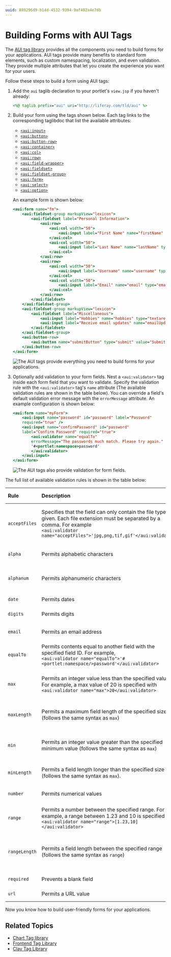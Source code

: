 ```yaml
---
uuid: 889296d9-b14d-4532-9394-9af402a4e7db
---
```

# Building Forms with AUI Tags

The [AUI tag library](https://learn.liferay.com/reference/latest/en/dxp/taglibs/util-taglib/aui/tld-frame.html) provides all the components you need to build forms for your applications. AUI tags provide many benefits to standard form elements, such as custom namespacing, localization, and even validation. They provide multiple attributes that let you create the experience you want for your users. 

Follow these steps to build a form using AUI tags:

1. Add the `aui` taglib declaration to your portlet's `view.jsp` if you haven't  already:

    ```jsp
    <%@ taglib prefix="aui" uri="http://liferay.com/tld/aui" %>
    ```

1. Build your form using the tags shown below. Each tag links to the corresponding taglibdoc that list the available attributes:
    * [`<aui:input>`](https://learn.liferay.com/reference/latest/en/dxp/taglibs/util-taglib/aui/input.html)
    * [`<aui:button>`](https://learn.liferay.com/reference/latest/en/dxp/taglibs/util-taglib/aui/button.html)
    * [`<aui:button-row>`](https://learn.liferay.com/reference/latest/en/dxp/taglibs/util-taglib/aui/button-row.html)
    * [`<aui:container>`](https://learn.liferay.com/reference/latest/en/dxp/taglibs/util-taglib/aui/container.html)
    * [`<aui:col>`](https://learn.liferay.com/reference/latest/en/dxp/taglibs/util-taglib/aui/col.html)
    * [`<aui:row>`](https://learn.liferay.com/reference/latest/en/dxp/taglibs/util-taglib/aui/row.html)
    * [`<aui:field-wrapper>`](https://learn.liferay.com/reference/latest/en/dxp/taglibs/util-taglib/aui/field-wrapper.html)
    * [`<aui:fieldset>`](https://learn.liferay.com/reference/latest/en/dxp/taglibs/util-taglib/aui/fieldset.html)
    * [`<aui:fieldset-group>`](https://learn.liferay.com/reference/latest/en/dxp/taglibs/util-taglib/aui/fieldset-group.html)
    * [`<aui:form>`](https://learn.liferay.com/reference/latest/en/dxp/taglibs/util-taglib/aui/form.html)
    * [`<aui:select>`](https://learn.liferay.com/reference/latest/en/dxp/taglibs/util-taglib/aui/select.html)
    * [`<aui:option>`](https://learn.liferay.com/reference/latest/en/dxp/taglibs/util-taglib/aui/option.html)

    An example form is shown below:

    ```jsp
    <aui:form name="fm">
    	<aui:fieldset-group markupView="lexicon">
    		<aui:fieldset label="Personal Information">
    			<aui:row>
    				<aui:col width="50">
    					<aui:input label="First Name" name="firstName" type="text" />
    				</aui:col>
    				<aui:col width="50">
    					<aui:input label="Last Name" name="lastName" type="text" />
    				</aui:col>
    			</aui:row>
    			<aui:row>
    				<aui:col width="50">
    					<aui:input label="Username" name="username" type="text" />
    				</aui:col>
    				<aui:col width="50">
    					<aui:input label="Email" name="email" type="email" />
    				</aui:col>
    			</aui:row>
    		</aui:fieldset>
    	</aui:fieldset-group>
    	<aui:fieldset-group markupView="lexicon">
    		<aui:fieldset label="Miscellaneous">
    			<aui:input label="Hobbies" name="hobbies" type="textarea" />
    			<aui:input label="Receive email updates" name="emailUpdates" type="checkbox" />
    		</aui:fieldset>
    	</aui:fieldset-group>
    	<aui:button-row>
    		<aui:button name="submitButton" type="submit" value="Submit" />
    	</aui:button-row>
    </aui:form>
    ```

    ![The AUI tags provide everything you need to build forms for your applications.](./building-forms-with-aui-tags/images/01.png)

1. Optionally add validation to your form fields. Nest a `<aui:validator>` tag inside each form field that you want to validate. Specify the validation rule with the `<aui:validator>` tag's `name` attribute (The available validation rules are shown in the table below). You can override a field's default validation error message with the `errorMessage` attribute. An  example configuration is shown below:

    ```jsp
    <aui:form name="myForm">
        <aui:input name="password" id="password" label="Password" 
        required="true" />
        <aui:input name="confirmPassword" id="password" 
        label="Confirm Password" required="true">
            <aui:validator name="equalTo" 
            errorMessage="The passwords much match. Please try again." >
            '#<portlet:namespace>password'
            </aui:validator>
        </aui:input>
    </aui:form>
    ```

    ![The AUI tags also provide validation for form fields.](./building-forms-with-aui-tags/images/02.png)

The full list of available validation rules is shown in the table below:

| Rule | Description | Default Error Message |
| :--- | :--- | :--- |
| `acceptFiles` | Specifies that the field can only contain the file types given. Each file extension must be separated by a comma. For example </br> `<aui:validator name="acceptFiles">'jpg,png,tif,gif'</aui:validator>` | 'Please enter a file with a valid extension ([supported extensions]).' |
| `alpha` | Permits alphabetic characters | 'Please enter only alpha characters.' |
| `alphanum` | Permits alphanumeric characters | 'Please enter only alphanumeric characters.' |
| `date` | Permits dates | 'Please enter a valid date.' |
| `digits` | Permits digits | 'Please enter only digits.' |
| `email` | Permits an email address | 'Please enter a valid email address.' |
| `equalTo` | Permits contents equal to another field with the specified field ID. For example, </br> `<aui:validator name="equalTo">'#<portlet:namespace/>password'</aui:validator>` | 'Please enter the same value again.' |
| `max` | Permits an integer value less than the specified value. For example, a max value of 20 is specified with </br> `<aui:validator name="max">20</aui:validator>` | 'Please enter a value less than or equal to [max value].' |
| `maxLength` | Permits a maximum field length of the specified size (follows the same syntax as `max`) | 'Please enter no more than [max] characters.' |
| `min` | Permits an integer value greater than the specified minimum value (follows the same syntax as `max`) | 'Please enter a value greater than or equal to [min value].' |
| `minLength` | Permits a field length longer than the specified size (follows the same syntax as `max`). | 'Please enter at least [min] characters.' |
| `number` | Permits numerical values | 'Please enter a valid number.' |
| `range` | Permits a number between the specified range. For example, a range between 1.23 and 10 is specified here </br> `<aui:validator name="range">[1.23,10]</aui:validator>` | 'Please enter a value between [0] and [1].' |
| `rangeLength` | Permits a field length between the specified range (follows the same syntax as `range`)  | 'Please enter a value between [0] and [1] characters long.' |
| `required` | Prevents a blank field  | 'This field is required.' |
| `url` | Permits a URL value | 'Please enter a valid URL.' |

Now you know how to build user-friendly forms for your applications.

## Related Topics

* [Chart Tag library](../chart-tag-library.md) 
* [Frontend Tag Library](../liferay-frontend-tag-library.md)
* [Clay Tag Library](../clay-tag-library.md)
